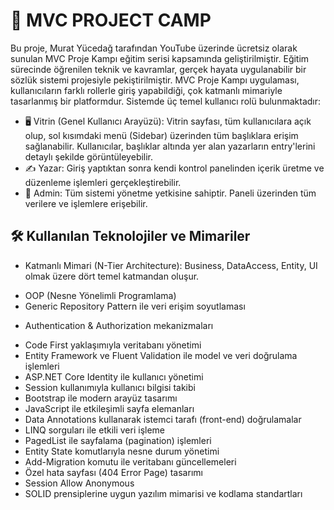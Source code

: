 # 📘 **MVC PROJECT CAMP**
Bu proje, Murat Yücedağ tarafından YouTube üzerinde ücretsiz olarak sunulan MVC Proje Kampı eğitim serisi kapsamında geliştirilmiştir. Eğitim sürecinde öğrenilen teknik ve kavramlar, gerçek hayata uygulanabilir bir sözlük sistemi projesiyle pekiştirilmiştir.
MVC Proje Kampı uygulaması, kullanıcıların farklı rollerle giriş yapabildiği, çok katmanlı mimariyle tasarlanmış bir platformdur. Sistemde üç temel kullanıcı rolü bulunmaktadır:
- 🖥️ Vitrin (Genel Kullanıcı Arayüzü): Vitrin sayfası, tüm kullanıcılara açık olup, sol kısımdaki menü (Sidebar) üzerinden tüm başlıklara erişim sağlanabilir. Kullanıcılar, başlıklar altında yer alan yazarların entry'lerini detaylı şekilde görüntüleyebilir.
- ✍️ Yazar: Giriş yaptıktan sonra kendi kontrol panelinden içerik üretme ve düzenleme işlemleri gerçekleştirebilir.
- 🔑 Admin: Tüm sistemi yönetme yetkisine sahiptir. Paneli üzerinden tüm verilere ve işlemlere erişebilir.
## 🛠️ Kullanılan Teknolojiler ve Mimariler
* Katmanlı Mimari (N-Tier Architecture): Business, DataAccess, Entity, UI olmak üzere dört temel katmandan oluşur.
- OOP (Nesne Yönelimli Programlama)
- Generic Repository Pattern ile veri erişim soyutlaması
* Authentication & Authorization mekanizmaları
- Code First yaklaşımıyla veritabanı yönetimi
- Entity Framework ve Fluent Validation ile model ve veri doğrulama işlemleri
- ASP.NET Core Identity ile kullanıcı yönetimi
- Session kullanımıyla kullanıcı bilgisi takibi
- Bootstrap ile modern arayüz tasarımı
- JavaScript ile etkileşimli sayfa elemanları
- Data Annotations kullanarak istemci tarafı (front-end) doğrulamalar
- LINQ sorguları ile etkili veri işleme
- PagedList ile sayfalama (pagination) işlemleri
- Entity State komutlarıyla nesne durum yönetimi
- Add-Migration komutu ile veritabanı güncellemeleri
- Özel hata sayfası (404 Error Page) tasarımı
- Session Allow Anonymous
- SOLID prensiplerine uygun yazılım mimarisi ve kodlama standartları
